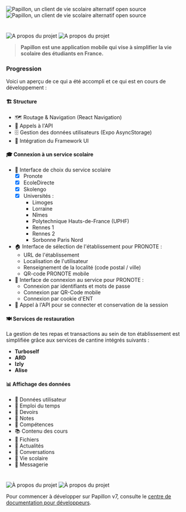 ![Papillon, un client de vie scolaire alternatif open source](https://raw.githubusercontent.com/PapillonApp/Papillon/main/.github/assets/main_banner_light.svg#gh-light-mode-only)
![Papillon, un client de vie scolaire alternatif open source](https://raw.githubusercontent.com/PapillonApp/Papillon/main/.github/assets/main_banner_dark.svg#gh-dark-mode-only)

<!-- 
![Ce projet est en cours de développement actif. Des changements majeurs peuvent survenir au cours des prochaines mises à jour.](https://raw.githubusercontent.com/PapillonApp/Papillon/main/.github/assets/warning_devt_light.svg#gh-light-mode-only)
![Ce projet est en cours de développement actif. Des changements majeurs peuvent survenir au cours des prochaines mises à jour.](https://raw.githubusercontent.com/PapillonApp/Papillon/main/.github/assets/warning_devt_dark.svg#gh-dark-mode-only)
-->

#

![A propos du projet](https://raw.githubusercontent.com/PapillonApp/Papillon/main/.github/assets/part_about_light.svg#gh-light-mode-only)
![A propos du projet](https://raw.githubusercontent.com/PapillonApp/Papillon/main/.github/assets/part_about_dark.svg#gh-dark-mode-only)

> **Papillon est une application mobile qui vise à simplifier la vie scolaire des étudiants en France.**

### Progression

Voici un aperçu de ce qui a été accompli et ce qui est en cours de développement :

#### 🏗️ Structure

- 🗺️ Routage & Navigation (React Navigation)
- 🔄 Appels à l'API
- 🗄️ Gestion des données utilisateurs (Expo AsyncStorage)
- 🎨 Intégration du Framework UI

#### 🎓 Connexion à un service scolaire

- 🏫 Interface de choix du service scolaire
  - [x] Pronote
  - [x] EcoleDirecte
  - [x] Skolengo
  - [x] Universités :
    - Limoges
    - Lorraine
    - Nîmes
    - Polytechnique Hauts-de-France (UPHF)
    - Rennes 1
    - Rennes 2
    - Sorbonne Paris Nord
- 🏠 Interface de sélection de l'établissement pour PRONOTE :
  - URL de l'établissement
  - Localisation de l'utilisateur
  - Renseignement de la localité (code postal / ville)
  - QR-code PRONOTE mobile
- 🔑 Interface de connexion au service pour PRONOTE :
  - Connexion par identifiants et mots de passe
  - Connexion par QR-Code mobile
  - Connexion par cookie d'ENT
- 🔐 Appel à l'API pour se connecter et conservation de la session

#### 🍽️ Services de restauration  

La gestion de tes repas et transactions au sein de ton établissement est simplifiée grâce aux services de cantine intégrés suivants :  
- **Turboself**  
- **ARD**  
- **Izly**  
- **Alise**  

#### 📊 Affichage des données

- 👤 Données utilisateur
- 📅 Emploi du temps
- 📝 Devoirs
- 🏅 Notes
- 🧠 Compétences
- 📚 Contenu des cours
- 📁 Fichiers
- 📰 Actualités
- 💬 Conversations
- 🎒 Vie scolaire
- 📩 Messagerie
 
#
 
 ![À propos du projet](https://raw.githubusercontent.com/PapillonApp/Papillon/main/.github/assets/part_dev_light.svg#gh-light-mode-only)
 ![À propos du projet](https://raw.githubusercontent.com/PapillonApp/Papillon/main/.github/assets/part_dev_dark.svg#gh-dark-mode-only)

Pour commencer à développer sur Papillon v7, consulte le [centre de documentation pour développeurs](https://developers.papillon.bzh/).
